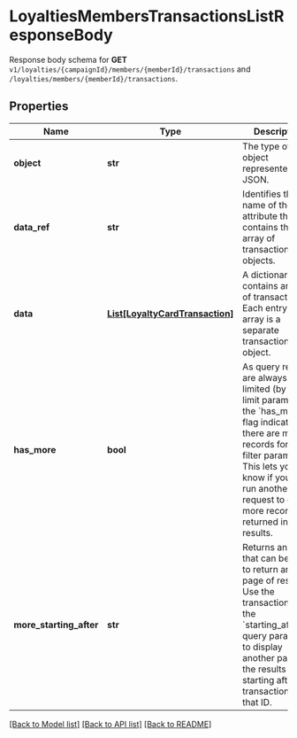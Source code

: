 # LoyaltiesMembersTransactionsListResponseBody

Response body schema for **GET** `v1/loyalties/{campaignId}/members/{memberId}/transactions` and `/loyalties/members/{memberId}/transactions`.

## Properties

Name | Type | Description | Notes
------------ | ------------- | ------------- | -------------
**object** | **str** | The type of the object represented by JSON. | [optional] [default to 'list']
**data_ref** | **str** | Identifies the name of the attribute that contains the array of transaction objects. | [optional] [default to 'data']
**data** | [**List[LoyaltyCardTransaction]**](LoyaltyCardTransaction.md) | A dictionary that contains an array of transactions. Each entry in the array is a separate transaction object. | [optional] 
**has_more** | **bool** | As query results are always limited (by the limit parameter), the &#x60;has_more&#x60; flag indicates if there are more records for given filter parameters. This lets you know if you can run another request to get more records returned in the results. | [optional] 
**more_starting_after** | **str** | Returns an ID that can be used to return another page of results. Use the transaction ID in the &#x60;starting_after_id&#x60; query parameter to display another page of the results starting after the transaction with that ID. | [optional] 

[[Back to Model list]](../README.md#documentation-for-models) [[Back to API list]](../README.md#documentation-for-api-endpoints) [[Back to README]](../README.md)


